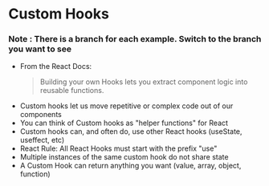 
# Custom Hooks

### Note :  There is a branch for each example. Switch to the branch you want to see

- From the React Docs: 
  > Building your own Hooks lets you extract component logic into reusable functions.
- Custom hooks let us move repetitive or complex code out of our components
- You can think of Custom hooks as "helper functions" for React
- Custom hooks can, and often do, use other React hooks (useState, useffect, etc)
- React Rule: All React Hooks must start with the prefix "use" 
- Multiple instances of the same custom hook do not share state
- A Custom Hook can return anything you want (value, array, object, function)